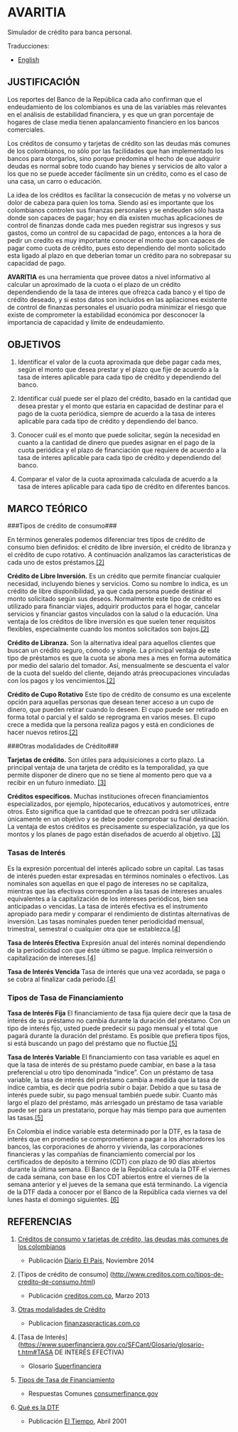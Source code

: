 # AVARITIA #

Simulador de crédito para banca personal.

Traducciones:

+ [English](../../../../README.md)

## JUSTIFICACIÓN ##

Los reportes del Banco de la República cada año confirman que el endeudamiento de los colombianos es una de las variables más relevantes en el análisis de estabilidad financiera, y es que un gran porcentaje de hogares de clase media tienen apalancamiento financiero en los bancos comerciales. 

Los créditos de consumo y tarjetas de crédito son las deudas más comunes de los colombianos, no sólo por las facilidades que han implementado los bancos para otorgarlos, sino porque predomina el hecho de que adquirir deudas es normal sobre todo cuando hay bienes y servicios de alto valor a los que no se puede acceder fácilmente sin un crédito, como es el caso de una casa, un carro o educación. 

La idea de los créditos es facilitar la consecución de metas y no volverse un dolor de cabeza para quien los toma. Siendo así es importante que los colombianos controlen sus finanzas personales y se endeuden sólo hasta donde son capaces de pagar; hoy en día existen muchas aplicaciones de control de finanzas donde cada mes pueden registrar sus ingresos y sus gastos, como un control de su capacidad de pago, entonces a la hora de pedir un credito es muy importante conocer el monto que son capaces de pagar como cuota de crédito, pues esto dependiendo del monto solicitado esta ligado al plazo en que deberian tomar un crédito para no sobrepasar su capacidad de pago.

**AVARITIA** es una herramienta que provee datos a nivel informativo al calcular un aproximado de la cuota o el plazo de un crédito dependendiendo de la tasa de interes que ofrezca cada banco y el tipo de crédito deseado, y si estos datos son incluidos en las apliaciones existente de control de finanzas personales el usuario podra minimizar el riesgo que existe de comprometer la estabilidad económica por desconocer la importancia de capacidad y límite de endeudamiento.


## OBJETIVOS ##

1. Identificar el valor de la cuota aproximada que debe pagar cada mes, según el monto que desea prestar y el plazo que fije de acuerdo a la tasa de interes aplicable para cada tipo de crédito y dependiendo del banco.

2. Identificar cuál puede ser el plazo del crédito, basado en la cantidad que desea prestar y el monto que estaria en capacidad de destinar para el pago de la cuota periódica, siempre de acuerdo a la tasa de interes aplicable para cada tipo de crédito y dependiendo del banco.

3. Conocer cuál es el monto que puede solicitar, según la necesidad en cuanto a la cantidad de dinero que puedes asignar en el pago de la cuota periódica y el plazo de financiación que requiere de acuerdo a la tasa de interes aplicable para cada tipo de crédito y dependiendo del banco.

4. Comparar el valor de la cuota aproximada calculada de acuerdo a la tasa de interes aplicable para cada tipo de crédito en diferentes bancos.


## MARCO TEÓRICO ##

###Tipos de crédito de consumo###

En términos generales podemos diferenciar tres tipos de crédito de consumo bien definidos: el crédito de libre inversión, el crédito de libranza y el crédito de cupo rotativo. A continuación analizamos las características de cada uno de estos préstamos.[[2]](#referencias)

**Crédito de Libre Inversión.** Es un crédito que permite financiar cualquier necesidad, incluyendo bienes y servicios. Como su nombre lo indica, es un crédito de libre disponibilidad, ya que cada persona puede destinar el monto solicitado según sus deseos. Normalmente este tipo de crédito es utilizado para financiar viajes, adquirir productos para el hogar, cancelar servicios y financiar gastos vinculados con la salud o la educación. Una ventaja de los créditos de libre inversión es que suelen tener requisitos flexibles, especialmente cuando los montos solicitados son bajos.[[2]](#referencias)

**Crédito de Libranza.** Son la alternativa ideal para aquellos clientes que buscan un crédito seguro, cómodo y simple. La principal ventaja de este tipo de préstamos es que la cuota se abona mes a mes en forma automática por medio del salario del tomador. Así, mensualmente se descuenta el valor de la cuota del sueldo del cliente, dejando atrás preocupaciones vinculadas con los pagos y los vencimientos.[[2]](#referencias)

**Crédito de Cupo Rotativo** Este tipo de crédito de consumo es una excelente opción para aquellas personas que desean tener acceso a un cupo de dinero, que pueden retirar cuando lo deseen. El cupo puede ser retirado en forma total o parcial y el saldo se reprograma en varios meses. El cupo crece a medida que la persona realiza pagos y está en condiciones de hacer nuevos retiros.[[2]](#referencias)

###Otras modalidades de Crédito###

**Tarjetas de crédito.** Son útiles para adquisiciones a corto plazo. La principal ventaja de una tarjeta de crédito es la temporalidad, ya que permite disponer de dinero que no se tiene al momento pero que va a recibir en un futuro inmediato. [[3]](#referencias)

**Créditos específicos.** Muchas instituciones ofrecen financiamientos especializados, por ejemplo, hipotecarios, educativos y automotrices, entre otros. Esto significa que la cantidad que te ofrezcan podrá ser utilizada únicamente en un objetivo y se debe poder comprobar su final destinación. La ventaja de estos créditos es precisamente su especialización, ya que los montos y los planes de pago están diseñados de acuerdo al objetivo. [[3]](#referencias)

### Tasas de Interés ###

Es la expresión porcentual del interés aplicado sobre un capital. Las tasas de interés pueden estar expresadas en términos nominales o efectivos. Las nominales son aquellas en que el pago de intereses no se capitaliza, mientras que las efectivas corresponden a las tasas de intereses anuales equivalentes a la capitalización de los intereses periódicos, bien sea anticipadas o vencidas. La tasa de interés efectiva es el instrumento apropiado para medir y comparar el rendimiento de distintas alternativas de inversión. Las tasas nominales pueden tener periodicidad mensual, trimestral, semestral o cualquier otra que se establezca.[[4]](#referencias)

**Tasa de Interés Efectiva** Expresión anual del interés nominal dependiendo de la periodicidad con que éste último se pague. Implica reinversión o capitalización de intereses.[[4]](#referencias)

**Tasa de Interés Vencida** Tasa de interés que una vez acordada, se paga o se cobra al finalizar cada periodo.[[4]](#referencias)

### Tipos de Tasa de Financiamiento ###

**Tasa de Interés Fija** El financiamiento de tasa fija quiere decir que la tasa de interés de su préstamo no cambia durante la duración del préstamo. Con un tipo de interés fijo, usted puede predecir su pago mensual y el total que pagará durante la duración del préstamo. Es posible que prefiera tipos fijos, si está buscando un pago del préstamo que no fluctúe.[[5]](#referencias)

**Tasa de Interés Variable** El financiamiento con tasa variable es aquel en que la tasa de interés de su préstamo puede cambiar, en base a la tasa preferencial u otro tipo denominada “índice”. Con un préstamo de tasa variable, la tasa de interés del préstamo cambia a medida que la tasa de índice cambia, es decir que podría subir o bajar. Debido a que su tasa de interés puede subir, su pago mensual también puede subir. Cuanto más largo el plazo del préstamo, más arriesgado un préstamo de tasa variable puede ser para un prestatario, porque hay más tiempo para que aumenten las tasas.[[5]](#referencias)

En Colombia el índice variable esta determinado por la DTF, es la tasa de interés que en promedio se comprometieron a pagar a los ahorradores los bancos, las corporaciones de ahorro y vivienda, las corporaciones financieras y las compañías de financiamiento comercial por los certificados de depósito a término (CDT) con plazo de 90 días abiertos durante la última semana. El Banco de la República calcula la DTF el viernes de cada semana, con base en los CDT abiertos entre el viernes de la semana anterior y el jueves de la semana que está terminando. La vigencia de la DTF dada a conocer por el Banco de la República cada viernes va del lunes hasta el domingo siguientes. [[6]](#referencias)
 


## REFERENCIAS ##

1. [Créditos de consumo y tarjetas de crédito, las deudas más comunes de los colombianos](http://www.elpais.com.co/elpais/economia/noticias/creditos-libre-inversion-y-tarjetas-credito-deudas-comunes-hogares-colombianos)
    + Publicación [Diario El Pais](http://www.elpais.com.co), Noviembre 2014     

2. [Tipos de crédito de consumo]
(http://www.creditos.com.co/tipos-de-credito-de-consumo.html)
    + Publicación [creditos.com.co](http://www.creditos.com.co/), Marzo 2013
    
3. [Otras modalidades de Crédito](http://www.finanzaspracticas.com.co/finanzaspersonales/entienda/que_es/tipos.php)
    + Publicacion [finanzaspracticas.com.co](http://www.finanzaspracticas.com.co)
    
4. [Tasa de Interés](https://www.superfinanciera.gov.co/SFCant/Glosario/glosario-t.htm#TASA DE INTERÉS EFECTIVA)
    + Glosario [Superfinanciera](https://www.superfinanciera.gov.co)
    
5. [Tipos de Tasa de Financiamiento](http://www.consumerfinance.gov/es/obtener-respuestas/c/comprar-un-vehiculo/757/cual-es-la-diferencia-entre-financiamiento-de-tasa-fija-y-de-tasa-variable.html)
    + Respuestas Comunes [consumerfinance.gov](http://www.consumerfinance.gov/)

6. [Qué es la DTF](http://www.eltiempo.com/archivo/documento/MAM-541703)
    + Publicación [El Tiempo](http://www.eltiempo.com/), Abril 2001
